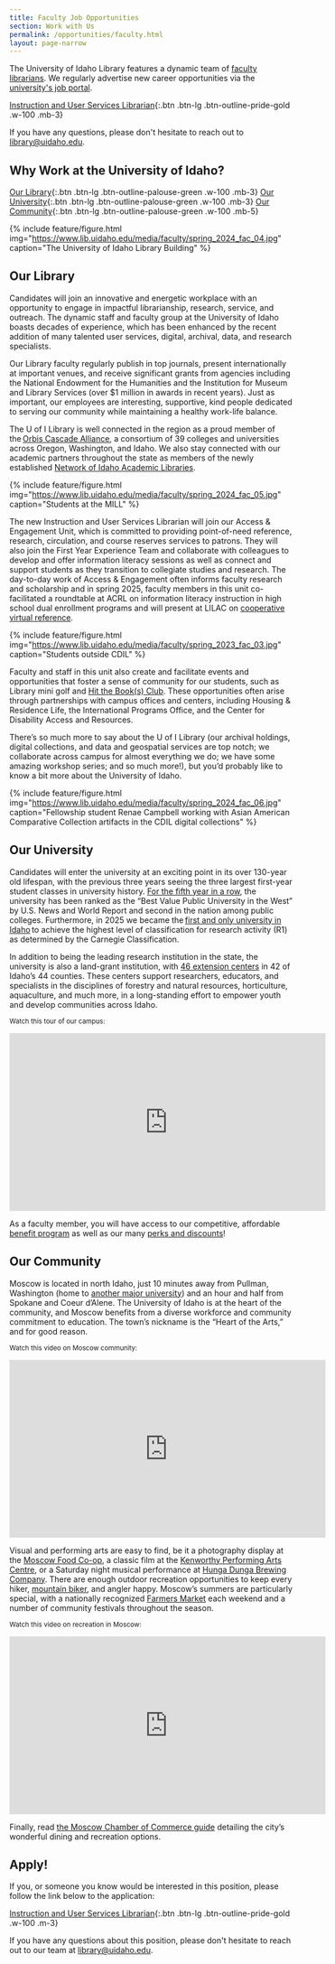 ```yaml
---
title: Faculty Job Opportunities
section: Work with Us
permalink: /opportunities/faculty.html
layout: page-narrow
---
```


The University of Idaho Library features a dynamic team of [faculty librarians](https://www.lib.uidaho.edu/about/librarians.html). 
We regularly advertise new career opportunities via the [university's job portal](https://uidaho.peopleadmin.com/).

[Instruction and User Services Librarian](https://uidaho.peopleadmin.com/postings/47851/){:.btn .btn-lg .btn-outline-pride-gold .w-100 .mb-3}

<!--There are no listings at this time, but please check back!-->
If you have any questions, please don't hesitate to reach out to <library@uidaho.edu>.

## Why Work at the University of Idaho?

[Our Library](#our-library){:.btn .btn-lg .btn-outline-palouse-green .w-100 .mb-3}
[Our University](#our-university){:.btn .btn-lg .btn-outline-palouse-green .w-100 .mb-3}
[Our Community](#our-community){:.btn .btn-lg .btn-outline-palouse-green .w-100 .mb-5}

{% include feature/figure.html img="https://www.lib.uidaho.edu/media/faculty/spring_2024_fac_04.jpg" caption="The University of Idaho Library Building" %}

## Our Library

Candidates will join an innovative and energetic workplace with an opportunity to engage in impactful librarianship, research, service, and outreach. The dynamic staff and faculty group at the University of Idaho boasts decades of experience, which has been enhanced by the recent addition of many talented user services, digital, archival, data, and research specialists. 

Our Library faculty regularly publish in top journals, present internationally at important venues, and receive significant grants from agencies including the National Endowment for the Humanities and the Institution for Museum and Library Services (over $1 million in awards in recent years). Just as important, our employees are interesting, supportive, kind people dedicated to serving our community while maintaining a healthy work-life balance.   

The U of I Library is well connected in the region as a proud member of the [Orbis Cascade Alliance](https://www.orbiscascade.org/), a consortium of 39 colleges and universities across Oregon, Washington, and Idaho. We also stay connected with our academic partners throughout the state as members of the newly established [Network of Idaho Academic Libraries](https://idahoacademiclibraries.org/).  

{% include feature/figure.html img="https://www.lib.uidaho.edu/media/faculty/spring_2024_fac_05.jpg" caption="Students at the MILL" %}

The new Instruction and User Services Librarian will join our Access & Engagement Unit, which is committed to providing point-of-need reference, research, circulation, and course reserves services to patrons. They will also join the First Year Experience Team and collaborate with colleagues to develop and offer information literacy sessions as well as connect and support students as they transition to collegiate studies and research. The day-to-day work of Access & Engagement often informs faculty research and scholarship and in spring 2025, faculty members in this unit co-facilitated a roundtable at ACRL on information literacy instruction in high school dual enrollment programs and will present at LILAC on [cooperative virtual reference](https://www.lilacconference.com/events/2025/librarians-without-borders-opportunity-and-hesitancy-in-cooperative-virtual-reference).

{% include feature/figure.html img="https://www.lib.uidaho.edu/media/faculty/spring_2023_fac_03.jpg" caption="Students outside CDIL" %}

Faculty and staff in this unit also create and facilitate events and opportunities that foster a sense of community for our students, such as Library mini golf and [Hit the Book(s) Club](https://libguides.uidaho.edu/bookclub). These opportunities often arise through partnerships with campus offices and centers, including Housing & Residence Life, the International Programs Office, and the Center for Disability Access and Resources. 

There’s so much more to say about the U of I Library (our archival holdings, digital collections, and data and geospatial services are top notch; we collaborate across campus for almost everything we do; we have some amazing workshop series; and so much more!), but you’d probably like to know a bit more about the University of Idaho. 

{% include feature/figure.html img="https://www.lib.uidaho.edu/media/faculty/spring_2024_fac_06.jpg" caption="Fellowship student Renae Campbell working with Asian American Comparative Collection  artifacts in the CDIL digital collections" %}

## Our University

Candidates will enter the university at an exciting point in its over 130-year old lifespan, with the previous three years seeing the three largest first-year student classes in university history. [For the fifth year in a row](https://www.uidaho.edu/news/usnwr), the university has been ranked as the “Best Value Public University in the West” by U.S. News and World Report and second in the nation among public colleges. Furthermore, in 2025 we became the [first and only university in Idaho](https://www.uidaho.edu/ui/ucm/carnegie-r1) to achieve the highest level of classification for research activity (R1) as determined by the Carnegie Classification.

In addition to being the leading research institution in the state, the university is also a land-grant institution, with [46 extension centers](https://www.uidaho.edu/extension/directory/counties) in 42 of Idaho’s 44 counties. These centers support researchers, educators, and specialists in the disciplines of forestry and natural resources, horticulture, aquaculture, and much more, in a long-standing effort to empower youth and develop communities across Idaho. 

<small>Watch this tour of our campus:</small>

<div class="ratio ratio-16x9 mb-3">
    <iframe title="Campus tour video"  width="560" height="315" src="https://www.youtube-nocookie.com/embed/kV8DIuy1iyE?rel=0&modestbranding=1" frameborder="0" allow="accelerometer; autoplay; clipboard-write; encrypted-media; gyroscope; picture-in-picture" allowfullscreen></iframe>
</div>

As a faculty member, you will have access to our competitive, affordable [benefit program](https://www.uidaho.edu/human-resources/benefits) as well as our many [perks and discounts](https://www.uidaho.edu/human-resources/benefits/core-benefits/perks)!

## Our Community

Moscow is located in north Idaho, just 10 minutes away from Pullman, Washington (home to [another major university](https://wsu.edu/)) and an hour and half from Spokane and Coeur d’Alene. The University of Idaho is at the heart of the community, and Moscow benefits from a diverse workforce and community commitment to education. The town’s nickname is the “Heart of the Arts,” and for good reason.

<small>Watch this video on Moscow community:</small>

<div class="ratio ratio-16x9 mb-3">
    <iframe title="Campus tour video"  width="560" height="315" src="https://www.youtube-nocookie.com/embed/55a3v1KHA7Q?rel=0&modestbranding=1" frameborder="0" allow="accelerometer; autoplay; clipboard-write; encrypted-media; gyroscope; picture-in-picture" allowfullscreen></iframe>
</div>

Visual and performing arts are easy to find, be it a photography display at the [Moscow Food Co-op](https://www.moscowfood.coop/), a classic film at the [Kenworthy Performing Arts Centre](https://www.kenworthy.org/), or a Saturday night musical performance at [Hunga Dunga Brewing Company](https://www.hungadungabrewing.com/). There are enough outdoor recreation opportunities to keep every hiker, [mountain biker](https://mambatrails.org/), and angler happy. Moscow’s summers are particularly special, with a nationally recognized [Farmers Market](https://www.ci.moscow.id.us/197/Community-Events-Division-Moscow-Farmers) each weekend and a number of community festivals throughout the season.  

<small>Watch this video on recreation in Moscow:</small>

<div class="ratio ratio-16x9 mb-3">
    <iframe title="Campus tour video"  width="560" height="315" src="https://www.youtube-nocookie.com/embed/QGahQKWJFns?rel=0&modestbranding=1" frameborder="0" allow="accelerometer; autoplay; clipboard-write; encrypted-media; gyroscope; picture-in-picture" allowfullscreen></iframe>
</div>

Finally, read [the Moscow Chamber of Commerce guide](https://moscowchamber.com/) detailing the city’s wonderful dining and recreation options.

## Apply!

If you, or someone you know would be interested in this position, please follow the link below to the application: 

[Instruction and User Services Librarian](https://uidaho.peopleadmin.com/postings/47851/){:.btn .btn-lg .btn-outline-pride-gold .w-100 .m-3} 

If you have any questions about this position, please don't hesitate to reach out to our team at <library@uidaho.edu>.
